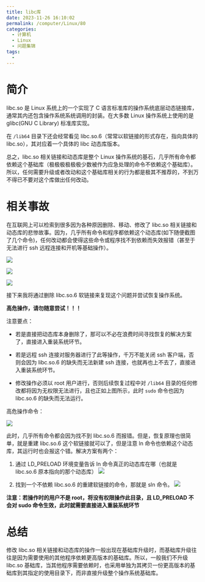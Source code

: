 ```yaml
---
title: libc库
date: 2023-11-26 16:10:02
permalink: /computer/Linux/80
categories:
  - 计算机
  - Linux
  - 问题集锦
tags:
  - 
---
```

# 简介

libc.so 是 Linux 系统上的一个实现了 C 语言标准库的操作系统底层动态链接库，通常其内还包含操作系统系统调用的封装。在大多数 Linux 操作系统上使用的是 glibc(GNU C Library) 标准库实现。

在 `/lib64` 目录下还会经常看见 libc.so.6（常常以软链接的形式存在，指向具体的 libc.so），其对应着一个具体的 libc 动态库版本。

总之，libc.so 相关链接和动态库是整个 Linux 操作系统的基石，几乎所有命令都依赖这个基础库（极极极极极极少数被作为应急处理的命令不依赖这个基础库）。所以，任何需要升级或者改动和这个基础库相关的行为都是极其不推荐的，不到万不得已不要对这个库做出任何改动。

# 相关事故

在互联网上可以检索到很多因为各种原因删除、移动、修改了 libc.so 相关链接和动态库的悲惨故事。因为，几乎所有命令和程序都依赖这个动态库(如下随便截图了几个命令)，任何改动都会使得这些命令或程序找不到依赖而失效报错（甚至于无法进行 ssh 远程连接和开机等基础操作）。

![](https://blog-web-image.oss-cn-shanghai.aliyuncs.com/computer/linux/80/1.png)

![](https://blog-web-image.oss-cn-shanghai.aliyuncs.com/computer/linux/80/2.png)

![](https://blog-web-image.oss-cn-shanghai.aliyuncs.com/computer/linux/80/3.png)

接下来我将通过删除 libc.so.6 软链接来复现这个问题并尝试恢复操作系统。

**高危操作，请勿随意尝试！！！**

注意要点：

- 若是直接把动态库本身删除了，那可以不必在浪费时间寻找恢复的解决方案了，直接进入重装系统环节。

- 若是远程 ssh 连接对服务器进行了此等操作，千万不能关闭 ssh 客户端，否则会因为 libc.so.6 的缺失而无法新建 ssh 连接，也就再也上不去了，直接进入重装系统环节。

- 修改操作必须以 root 用户进行，否则后续恢复过程中对 `/lib64` 目录的任何修改都将因为无权限无法进行，且也正如上图所示，此时 `sudo` 命令也因为 libc.so.6 的缺失而无法运行。

高危操作命令：

![](https://blog-web-image.oss-cn-shanghai.aliyuncs.com/computer/linux/80/4.png)

此时，几乎所有命令都会因为找不到 libc.so.6 而报错。但是，恢复原理也很简单，就是重建 libc.so.6 这个软链接就可以了，但是注意 ln 命令也依赖这个动态库，其运行时也会报这个错。解决方案有两个：

1. 通过 LD_PRELOAD 环境变量告诉 ln 命令真正的动态库在哪（也就是 libc.so.6 原本指向的那个动态库）
    ![](https://blog-web-image.oss-cn-shanghai.aliyuncs.com/computer/linux/80/5.png)

2. 找到一个不依赖 libc.so.6 的重建软链接的命令，那就是 sln 命令。
    ![](https://blog-web-image.oss-cn-shanghai.aliyuncs.com/computer/linux/80/6.png)

**注意：若操作时的用户不是 root，将没有权限操作此目录，且 LD_PRELOAD 不会对 sudo 命令生效，此时就需要直接进入重装系统环节**

# 总结

修改 libc.so 相关链接和动态库的操作一般出现在基础库升级时，而基础库升级往往是因为需要使用的其他程序依赖更高版本的基础库。所以，一般我们不升级 libc.so 基础库，当其他程序需要依赖时，也采用单独为其拷贝一份更高版本的基础库到其指定的使用目录下，而非直接升级整个操作系统基础库。